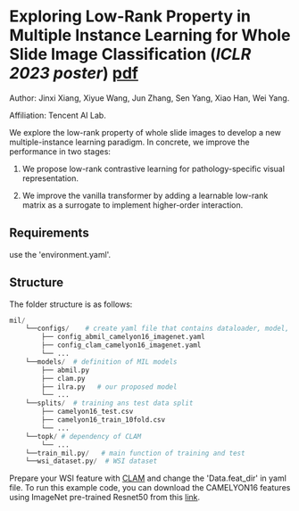 # Exploring Low-Rank Property in Multiple Instance Learning for Whole Slide Image Classification (_ICLR 2023 poster_)  [pdf](https://openreview.net/pdf?id=01KmhBsEPFO)

Author: Jinxi Xiang, Xiyue Wang, Jun Zhang, Sen Yang, Xiao Han, Wei Yang. 

Affiliation: Tencent AI Lab.


We explore the low-rank property of whole slide images to develop a new multiple-instance learning paradigm. In concrete, we improve the performance in two stages:

1. We propose low-rank contrastive learning for pathology-specific visual representation.

2. We improve the vanilla transformer by adding a learnable low-rank matrix as a surrogate to implement higher-order interaction.

## Requirements

use the 'environment.yaml'.

## Structure

The folder structure is as follows:


```python
mil/
    └──configs/    # create yaml file that contains dataloader, model, etc.
        ├── config_abmil_camelyon16_imagenet.yaml
        ├── config_clam_camelyon16_imagenet.yaml
        └── ...
    └──models/  # definition of MIL models
        ├── abmil.py
        ├── clam.py
        ├── ilra.py   # our proposed model
        └── ...
    └──splits/  # training ans test data split
        ├── camelyon16_test.csv
        ├── camelyon16_train_10fold.csv
        └── ...
    └──topk/ # dependency of CLAM
        └── ...
    └──train_mil.py/   # main function of training and test
    └──wsi_dataset.py/  # WSI dataset
```

Prepare your WSI feature with [CLAM](https://github.com/mahmoodlab/CLAM) and change the 'Data.feat_dir' in yaml file. 
To run this example code, you can download the CAMELYON16 features using ImageNet pre-trained Resnet50 from this [link](https://drive.google.com/file/d/1fJ_weyjPcpLEEVpQPwjFnZCWy_47VcRY/view?usp=sharing).

